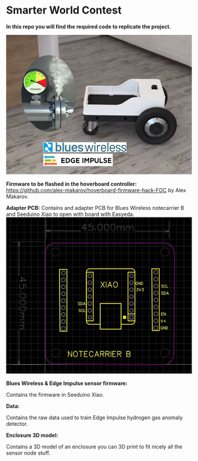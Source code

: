 # Smarter World Contest
**In this repo you will find the required code to replicate the project.**

![Portada](https://github.com/Arakistech/SmarterWorld/blob/main/img/Portada.jpg)


**Firmware to be flashed in the hoverboard controller:** 
 https://github.com/alex-makarov/hoverboard-firmware-hack-FOC
by Alex Makarov.


**Adapter PCB:** 
Contains and adapter PCB for Blues Wireless notecarrier B and Seeduino Xiao to open with board with Easyeda.
![Footprint](https://github.com/Arakistech/SmarterWorld/blob/main/img/Footprint2.jpg)




**Blues Wireless & Edge Impulse sensor firmware:** 

Contains the firmware in Seeduino Xiao.

**Data:** 

Contains the raw data used to train Edge Impulse hydrogen gas anomaly detector.

**Enclosure 3D model:** 

Contains a 3D model of an enclosure you can 3D print to fit nicely all the sensor node stuff.
